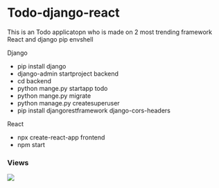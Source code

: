 # Todo-django-react
This is an Todo applicatopn who is made on 2 most trending framework React and django 
pip envshell

Django

- pip install django
- django-admin startproject backend
- cd backend
- python mange.py startapp todo
- python mange.py migrate
- python manage.py createsuperuser
- pip install djangorestframework django-cors-headers


React

- npx create-react-app frontend
- npm start

  
<h3>Views</h3>
<img src="https://profile-counter.glitch.me/jwt/count.svg">
